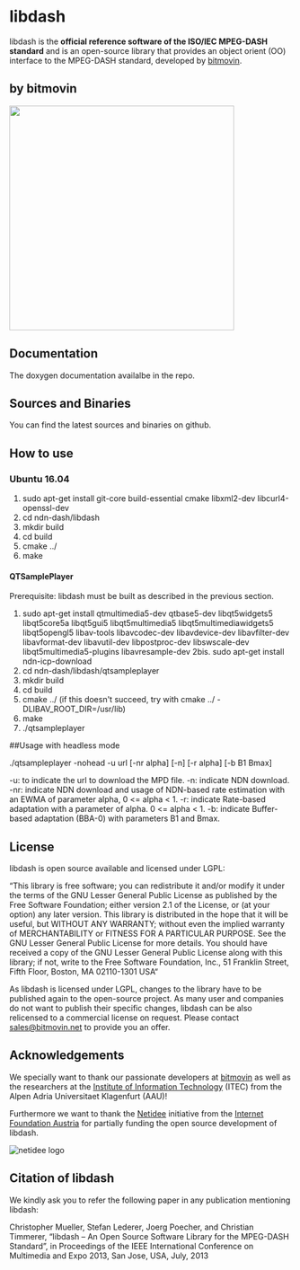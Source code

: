 # libdash


libdash is the **official reference software of the ISO/IEC MPEG-DASH standard** and is an open-source library that provides an object orient (OO) interface to the MPEG-DASH standard, developed by [bitmovin](http://www.bitmovin.com).

## by bitmovin
<a href="https://www.bitmovin.com"><img src="https://cloudfront.bitmovin.com/wp-content/uploads/2014/11/Logo-bitmovin.jpg" width="400px"/></a>

## Documentation

The doxygen documentation availalbe in the repo.

## Sources and Binaries

You can find the latest sources and binaries on github.

## How to use

### Ubuntu 16.04
1. sudo apt-get install git-core build-essential cmake libxml2-dev libcurl4-openssl-dev
3. cd ndn-dash/libdash
4. mkdir build
5. cd build
6. cmake ../
7. make

#### QTSamplePlayer
Prerequisite: libdash must be built as described in the previous section.

1. sudo apt-get install qtmultimedia5-dev qtbase5-dev libqt5widgets5 libqt5core5a libqt5gui5 libqt5multimedia5 libqt5multimediawidgets5 libqt5opengl5 libav-tools libavcodec-dev libavdevice-dev libavfilter-dev libavformat-dev libavutil-dev libpostproc-dev libswscale-dev libqt5multimedia5-plugins libavresample-dev
2bis. sudo apt-get install ndn-icp-download
3. cd ndn-dash/libdash/qtsampleplayer
4. mkdir build
5. cd build
6. cmake ../ (if this doesn't succeed, try with cmake ../ -DLIBAV_ROOT_DIR=/usr/lib)
7. make
8. ./qtsampleplayer


##Usage with headless mode

./qtsampleplayer -nohead -u url [-nr alpha] [-n] [-r alpha] [-b B1 Bmax]

-u: to indicate the url to download the MPD file.
-n: indicate NDN download.
-nr: indicate NDN download and usage of NDN-based rate estimation with an EWMA of parameter alpha, 0 <= alpha < 1.
-r: indicate Rate-based adaptation with a parameter of alpha. 0 <= alpha < 1.
-b: indicate Buffer-based adaptation (BBA-0) with parameters B1 and Bmax.


## License

libdash is open source available and licensed under LGPL:

“This library is free software; you can redistribute it and/or modify it under the terms of the GNU Lesser General Public License as published by the Free Software Foundation; either version 2.1 of the License, or (at your option) any later version.
This library is distributed in the hope that it will be useful, but WITHOUT ANY WARRANTY; without even the implied warranty of MERCHANTABILITY or FITNESS FOR A PARTICULAR PURPOSE. See the GNU Lesser General Public License for more details.
You should have received a copy of the GNU Lesser General Public License along with this library; if not, write to the Free Software Foundation, Inc., 51 Franklin Street, Fifth Floor, Boston, MA 02110-1301 USA“

As libdash is licensed under LGPL, changes to the library have to be published again to the open-source project. As many user and companies do not want to publish their specific changes, libdash can be also relicensed to a commercial license on request. Please contact sales@bitmovin.net to provide you an offer.

## Acknowledgements

We specially want to thank our passionate developers at [bitmovin](http://www.bitmovin.com) as well as the researchers at the [Institute of Information Technology](http://www-itec.aau.at/dash/) (ITEC) from the Alpen Adria Universitaet Klagenfurt (AAU)!

Furthermore we want to thank the [Netidee](http://www.netidee.at) initiative from the [Internet Foundation Austria](http://www.nic.at/ipa) for partially funding the open source development of libdash.

![netidee logo](http://www.bitmovin.com/files/bitmovin/img/logos/netidee.png "netidee")

## Citation of libdash
We kindly ask you to refer the following paper in any publication mentioning libdash:

Christopher Mueller, Stefan Lederer, Joerg Poecher, and Christian Timmerer, “libdash – An Open Source Software Library for the MPEG-DASH Standard”, in Proceedings of the IEEE International Conference on Multimedia and Expo 2013, San Jose, USA, July, 2013
